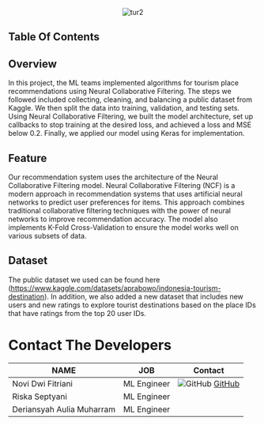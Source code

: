 <p align="center">
    <img src="https://github.com/TourID/Machine-Learning/assets/159881870/e6be832b-8bc3-4259-9508-7ea4ba7503b6" alt="tur2">
</p>

## Table Of Contents

## Overview
In this project, the ML teams implemented algorithms for tourism place recommendations using Neural Collaborative Filtering. The steps we followed included collecting, cleaning, and balancing a public dataset from Kaggle. We then split the data into training, validation, and testing sets. Using Neural Collaborative Filtering, we built the model architecture, set up callbacks to stop training at the desired loss, and achieved a loss and MSE below 0.2. Finally, we applied our model using Keras for implementation.

## Feature
Our recommendation system uses the architecture of the Neural Collaborative Filtering model. Neural Collaborative Filtering (NCF) is a modern approach in recommendation systems that uses artificial neural networks to predict user preferences for items. This approach combines traditional collaborative filtering techniques with the power of neural networks to improve recommendation accuracy. The model also implements K-Fold Cross-Validation to ensure the model works well on various subsets of data.

## Dataset
The public dataset we used can be found here (https://www.kaggle.com/datasets/aprabowo/indonesia-tourism-destination). In addition, we also added a new dataset that includes new users and new ratings to explore tourist destinations based on the place IDs that have ratings from the top 20 user IDs.

# Contact The Developers

| NAME | JOB | Contact
| ------ | ------ | ----- |
| Novi Dwi Fitriani  | ML Engineer | ![GitHub](https://github.githubassets.com/images/modules/logos_page/GitHub-Mark.png) [GitHub](https://github.com/noviidwi) |
| Riska Septyani| ML Engineer |  
| Deriansyah Aulia Muharram | ML Engineer |  
